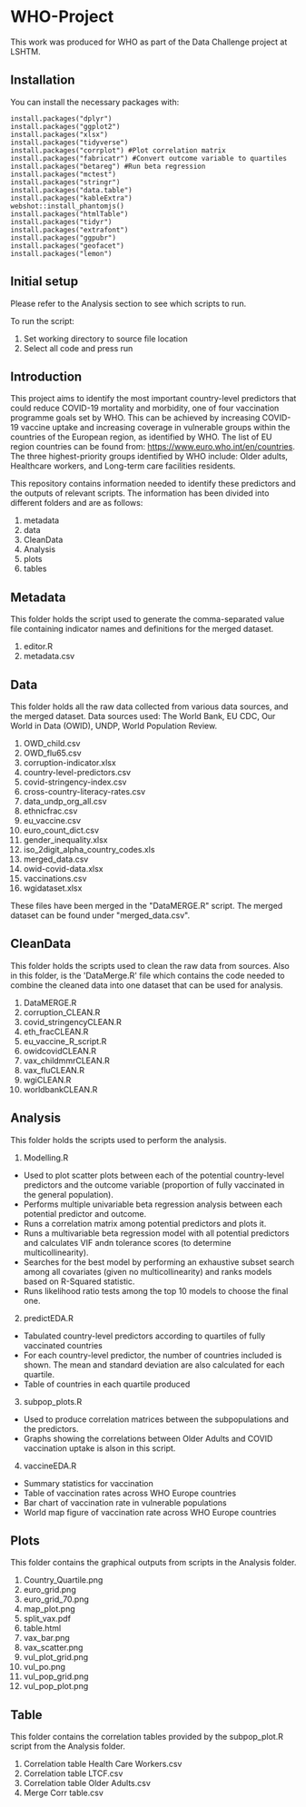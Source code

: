 # WHO-Project

This work was produced for WHO as part of the Data Challenge project at LSHTM.

## Installation
You can install the necessary packages with:
```{r message = FALSE, warning = FALSE}
install.packages("dplyr")
install.packages("ggplot2")
install.packages("xlsx")
install.packages("tidyverse")
install.packages("corrplot") #Plot correlation matrix 
install.packages("fabricatr") #Convert outcome variable to quartiles 
install.packages("betareg") #Run beta regression 
install.packages("mctest")
install.packages("stringr")
install.packages("data.table")
install.packages("kableExtra")
webshot::install_phantomjs()
install.packages("htmlTable")
install.packages("tidyr")
install.packages("extrafont")
install.packages("ggpubr")
install.packages("geofacet")
install.packages("lemon")

```
## Initial setup
Please refer to the Analysis section to see which scripts to run.


To run the script:
1. Set working directory to source file location
2. Select all code and press run

## Introduction

This project aims to identify the most important country-level predictors that could reduce COVID-19 mortality and morbidity, one of four vaccination programme goals set by WHO. This can be achieved by increasing COVID-19 vaccine uptake and increasing coverage in vulnerable groups within the countries of the European region, as identified by WHO. The list of EU region countries can be found from: https://www.euro.who.int/en/countries. The three highest-priority groups identified by WHO include: Older adults, Healthcare workers, and Long-term care facilities residents.

This repository contains information needed to identify these predictors and the outputs of relevant scripts. The information has been divided into different folders and are as follows:
1. metadata
2. data
3. CleanData
4. Analysis
5. plots
6. tables


## Metadata
This folder holds the script used to generate the comma-separated value file containing indicator names and definitions for the merged dataset.

1. editor.R
2. metadata.csv

## Data
This folder holds all the raw data collected from various data sources, and the merged dataset. Data sources used: The World Bank, EU CDC, Our World in Data (OWID), UNDP, World Population Review.

1. OWD_child.csv
2. OWD_flu65.csv
3. corruption-indicator.xlsx
4. country-level-predictors.csv
5. covid-stringency-index.csv
6. cross-country-literacy-rates.csv
7. data_undp_org_all.csv
8. ethnicfrac.csv
9. eu_vaccine.csv
10. euro_count_dict.csv
11. gender_inequality.xlsx
12. iso_2digit_alpha_country_codes.xls
13. merged_data.csv
14. owid-covid-data.xlsx
15. vaccinations.csv
16. wgidataset.xlsx

These files have been merged in the "DataMERGE.R" script.
The merged dataset can be found under "merged_data.csv".

## CleanData
This folder holds the scripts used to clean the raw data from sources. Also in this folder, is the 'DataMerge.R' file which contains the code needed to combine the cleaned data into one dataset that can be used for analysis.

1. DataMERGE.R
2. corruption_CLEAN.R
3. covid_stringencyCLEAN.R
4. eth_fracCLEAN.R
5. eu_vaccine_R_script.R
6. owidcovidCLEAN.R
7. vax_childmmrCLEAN.R
8. vax_fluCLEAN.R
9. wgiCLEAN.R
10. worldbankCLEAN.R


## Analysis
This folder holds the scripts used to perform the analysis. 
1. Modelling.R

- Used to plot scatter plots between each of the potential country-level predictors and the outcome variable (proportion of fully vaccinated in the general population).
- Performs multiple univariable beta regression analysis between each potential predictor and outcome.
- Runs a correlation matrix among potential predictors and plots it.
- Runs a multivariable beta regression model with all potential predictors and calculates VIF andn tolerance scores (to determine multicollinearity).
- Searches for the best model by performing an exhaustive subset search among all covariates (given no multicollinearity) and ranks models based on R-Squared statistic.
- Runs likelihood ratio tests among the top 10 models to choose the final one. 
2. predictEDA.R
-  Tabulated country-level predictors according to quartiles of fully vaccinated countries 
-  For each country-level predictor, the number of countries included is shown. The mean and standard deviation are also calculated for each quartile.
-  Table of countries in each quartile produced 
3. subpop_plots.R
- Used to produce correlation matrices between the subpopulations and the predictors.
- Graphs showing the correlations between Older Adults and COVID vaccination uptake is alson in this script.
4. vaccineEDA.R
- Summary statistics for vaccination
- Table of vaccination rates across WHO Europe countries
- Bar chart of vaccination rate in vulnerable populations
- World map figure of vaccination rate across WHO Europe countries

## Plots
This folder contains the graphical outputs from scripts in the Analysis folder.
1. Country_Quartile.png
2. euro_grid.png
3. euro_grid_70.png
4. map_plot.png
5. split_vax.pdf
6. table.html
7. vax_bar.png
8. vax_scatter.png
9. vul_plot_grid.png
10. vul_po.png
11. vul_pop_grid.png
12. vul_pop_plot.png

## Table
This folder contains the correlation tables provided by the subpop_plot.R script from the Analysis folder.
1. Correlation table Health Care Workers.csv
2. Correlation table LTCF.csv
3. Correlation table Older Adults.csv
4. Merge Corr table.csv


